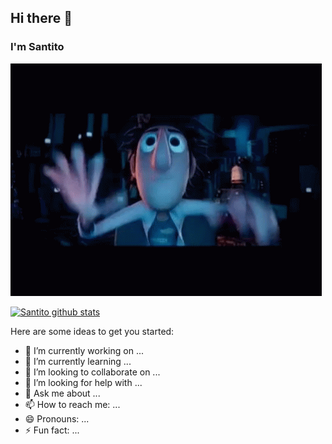 ## Hi there 👋
### I'm Santito
![](https://github.com/SantitoGit/SantitoGit/blob/main/FlintLockWood.gif)
<!--
**SantitoGit/SantitoGit** is a ✨ _special_ ✨ repository because its `README.md` (this file) appears on your GitHub profile.
-->
[![Santito github stats](https://github-readme-stats.vercel.app/api?username=SantitoGit)](https://github.com/anuraghazra/github-readme-stats)

Here are some ideas to get you started:

- 🔭 I’m currently working on ...
- 🌱 I’m currently learning ...
- 👯 I’m looking to collaborate on ...
- 🤔 I’m looking for help with ...
- 💬 Ask me about ...
- 📫 How to reach me: ...
- 😄 Pronouns: ...
- ⚡ Fun fact: ...

